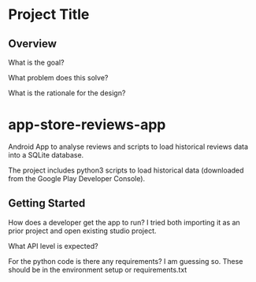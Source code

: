 # Project Title

## Overview

What is the goal?

What problem does this solve?

What is the rationale for the design?

# app-store-reviews-app
Android App to analyse reviews and scripts to load historical reviews data into a SQLite database.

The project includes python3 scripts to load historical data (downloaded from the Google Play Developer Console).

## Getting Started

How does a developer get the app to run? I tried both importing it as an prior project and open existing studio project.

What API level is expected?

For the python code is there any requirements? I am guessing so. These should be in the environment setup or requirements.txt


